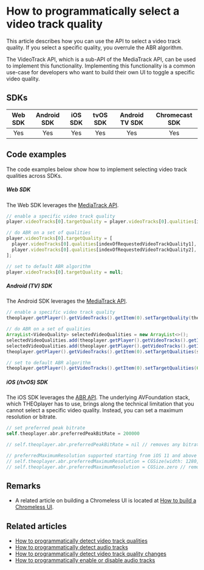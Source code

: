 # How to programmatically select a video track quality

This article describes how you can use the API to select a video track quality. If you select a specific quality, you overrule the ABR algorithm.

The VideoTrack API, which is a sub-API of the MediaTrack API, can be used to implement this functionality.
Implementing this functionality is a common use-case for developers who want to build their own UI to toggle a specific video quality.

## SDKs

| Web SDK | Android SDK | iOS SDK | tvOS SDK | Android TV SDK | Chromecast SDK |
| :-----: | :---------: | :-----: | :------: | :------------: | :------------: |
|   Yes   |     Yes     |   Yes   |   Yes    |      Yes       |      Yes       |

## Code examples

The code examples below show how to implement selecting video track qualities across SDKs.

##### Web SDK

The Web SDK leverages the [MediaTrack API](pathname:///theoplayer/v8/api-reference/web/interfaces/MediaTrack.html).

```js
// enable a specific video track quality
player.videoTracks[0].targetQuality = player.videoTracks[0].qualities[indexOfRequestedVideoTrackQuality];

// do ABR on a set of qualities
player.videoTracks[0].targetQuality = [
  player.videoTracks[0].qualities[indexOfRequestedVideoTrackQuality1],
  player.videoTracks[0].qualities[indexOfRequestedVideoTrackQuality2],
];

// set to default ABR algorithm
player.videoTracks[0].targetQuality = null;
```

##### Android (TV) SDK

The Android SDK leverages the [MediaTrack API](pathname:///theoplayer/v8/api-reference/android/com/theoplayer/android/api/player/track/mediatrack/MediaTrackList.html).

```java
// enable a specific video track quality
theoplayer.getPlayer().getVideoTracks().getItem(0).setTargetQuality(theoplayer.getPlayer().getVideoTracks().getItem(0).getQualities().getItem(indexOfRequestedVideoTrackQuality));

// do ABR on a set of qualities
ArrayList<VideoQuality> selectedVideoQualities = new ArrayList<>();
selectedVideoQualities.add(theoplayer.getPlayer().getVideoTracks().getItem(0).getQualities().getItem(0));
selectedVideoQualities.add(theoplayer.getPlayer().getVideoTracks().getItem(0).getQualities().getItem(1));
theoplayer.getPlayer().getVideoTracks().getItem(0).setTargetQualities(selectedVideoQualities); // ABR algorithm only executed to qualities belonging to selectedVideoQualities

// set to default ABR algorithm
theoplayer.getPlayer().getVideoTracks().getItem(0).setTargetQualities(Collections.emptyList());
```

##### iOS (/tvOS) SDK

The iOS SDK leverages the [ABR API](pathname:///theoplayer/v8/api-reference/ios/Protocols/ABRConfiguration.html). The underlying AVFoundation stack, which THEOplayer has to use, brings along the technical limitation that you cannot select a specific video quality. Instead, you can set a maximum resolution or bitrate.

```swift
// set preferred peak bitrate
self.theoplayer.abr.preferredPeakBitRate = 200000

// self.theoplayer.abr.preferredPeakBitRate = nil // removes any bitrate limitation

// preferredMaximumResolution supported starting from iOS 11 and above
// self.theoplayer.abr.preferredMaximumResolution = CGSize(width: 1280, height: 720)
// self.theoplayer.abr.preferredMaximumResolution = CGSize.zero // removes any resolution limitation
```

## Remarks

- A related article on building a Chromeless UI is located at [How to build a Chromeless UI](../../how-to-guides/11-ui/06-how-to-build-chromeless-ui.mdx).

## Related articles

- [How to programmatically detect video track qualities](04-how-to-detect-video-track-qualities.md)
- [How to programmatically detect audio tracks](02-how-to-detect-audio-tracks.md)
- [How to programmatically detect video track quality changes](07-how-to-detect-video-track-quality-changes.md)
- [How to programmatically enable or disable audio tracks](01-how-to-enable-disable-audio-tracks.md)
